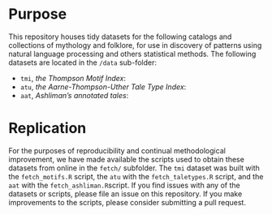 Purpose
=======

This repository houses tidy datasets for the following catalogs and
collections of mythology and folklore, for use in discovery of patterns
using natural language processing and others statistical methods. The
following datasets are located in the `/data` sub-folder:

-   `tmi`, *the Thompson Motif Index*:
-   `atu`, *the Aarne-Thompson-Uther Tale Type Index*:
-   `aat`, *Ashliman’s annotated tales*:

Replication
===========

For the purposes of reproducibility and continual methodological
improvement, we have made available the scripts used to obtain these
datasets from online in the `fetch/` subfolder. The `tmi` dataset was
built with the `fetch_motifs.R` script, the `atu` with the
`fetch_taletypes.R` script, and the `aat` with the
`fetch_ashliman.R`script. If you find issues with any of the datasets or
scripts, please file an issue on this repository. If you make
improvements to the scripts, please consider submitting a pull request.

